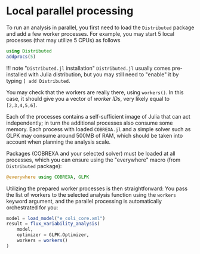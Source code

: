 
# Local parallel processing

To run an analysis in parallel, you first need to load the `Distributed`
package and add a few worker processes. For example, you may start 5 local
processes (that may utilize 5 CPUs) as follows

```julia
using Distributed
addprocs(5)
```

!!! note "`Distributed.jl` installation"
    `Distributed.jl` usually comes pre-installed with Julia distribution, but
    you may still need to "enable" it by typing `] add Distributed`.

You may check that the workers are really there, using `workers()`. In this
case, it should give you a vector of _worker IDs_, very likely equal to
`[2,3,4,5,6]`.

Each of the processes contains a self-sufficient image of Julia that can act
independently; in turn the additional processes also consume some memory. Each
process with loaded `COBREXA.jl` and a simple solver such as GLPK may consume
around 500MB of RAM, which should be taken into account when planning the
analysis scale.

Packages (COBREXA and your selected solver) must be loaded at all processes,
which you can ensure using the "everywhere" macro (from `Distributed` package):
```julia
@everywhere using COBREXA, GLPK
```

Utilizing the prepared worker processes is then straightforward: You pass the
list of workers to the selected analysis function using the `workers` keyword
argument, and the parallel processing is automatically orchestrated for you:

```julia
model = load_model("e_coli_core.xml")
result = flux_variability_analysis(	
    model,
    optimizer = GLPK.Optimizer,
    workers = workers()
)
```
